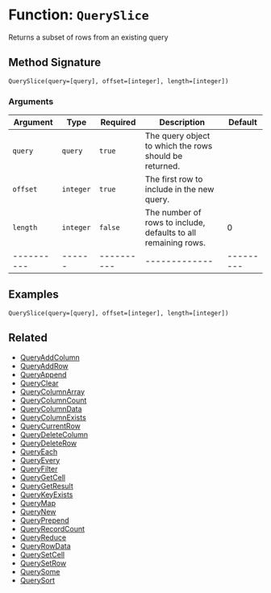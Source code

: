 [comment]: # (Note: This documentation is generated dynamically in the build process.  To modify the contents, change the javadoc on the _invoke method of the BIF class)

# Function: `QuerySlice`

Returns a subset of rows from an existing query

## Method Signature
```
QuerySlice(query=[query], offset=[integer], length=[integer])
```
### Arguments

| Argument | Type | Required | Description | Default |
|----------|------|----------|-------------|---------|
| `query` | `query` | `true` | The query object to which the rows should be returned. | |
| `offset` | `integer` | `true` | The first row to include in the new query. | |
| `length` | `integer` | `false` | The number of rows to include, defaults to all remaining rows. | 0|
|----------|------|----------|-------------|---------|



## Examples

```
QuerySlice(query=[query], offset=[integer], length=[integer])
```

## Related
  * [QueryAddColumn](QueryAddColumn.md)
  * [QueryAddRow](QueryAddRow.md)
  * [QueryAppend](QueryAppend.md)
  * [QueryClear](QueryClear.md)
  * [QueryColumnArray](QueryColumnArray.md)
  * [QueryColumnCount](QueryColumnCount.md)
  * [QueryColumnData](QueryColumnData.md)
  * [QueryColumnExists](QueryColumnExists.md)
  * [QueryCurrentRow](QueryCurrentRow.md)
  * [QueryDeleteColumn](QueryDeleteColumn.md)
  * [QueryDeleteRow](QueryDeleteRow.md)
  * [QueryEach](QueryEach.md)
  * [QueryEvery](QueryEvery.md)
  * [QueryFilter](QueryFilter.md)
  * [QueryGetCell](QueryGetCell.md)
  * [QueryGetResult](QueryGetResult.md)
  * [QueryKeyExists](QueryKeyExists.md)
  * [QueryMap](QueryMap.md)
  * [QueryNew](QueryNew.md)
  * [QueryPrepend](QueryPrepend.md)
  * [QueryRecordCount](QueryRecordCount.md)
  * [QueryReduce](QueryReduce.md)
  * [QueryRowData](QueryRowData.md)
  * [QuerySetCell](QuerySetCell.md)
  * [QuerySetRow](QuerySetRow.md)
  * [QuerySome](QuerySome.md)
  * [QuerySort](QuerySort.md)
